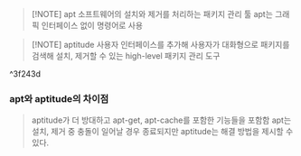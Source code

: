 > [!NOTE] apt
> 소프트웨어의 설치와 제거를 처리하는 패키지 관리 툴
> apt는 그래픽 인터페이스 없이 명령어로 사용

> [!NOTE] aptitude
> 사용자 인터페이스를 추가해 사용자가 대화형으로 패키지를 검색해 설치, 제거할 수 있는 high-level 패키지 관리 도구

^3f243d

### apt와 aptitude의 차이점
>aptitude가 더 방대하고 apt-get, apt-cache를 포함한 기능들을 포함함
>apt는 설치, 제거 중 충돌이 일어날 경우 종료되지만 aptitude는 해결 방법을 제시할 수 있다.